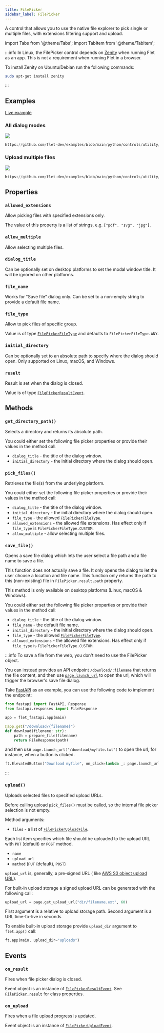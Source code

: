 ```yaml
---
title: FilePicker
sidebar_label: FilePicker
---
```


A control that allows you to use the native file explorer to pick single or multiple files, with extensions filtering support and upload.

import Tabs from '@theme/Tabs';
import TabItem from '@theme/TabItem';

:::info
In Linux, the FilePicker control depends on [Zenity](https://help.gnome.org/users/zenity/stable/)  when running Flet as an app. This is not a requirement when running Flet in a browser.

To install Zenity on Ubuntu/Debian run the following commands:
```bash
sudo apt-get install zenity
```
:::

## Examples

[Live example](https://flet-controls-gallery.fly.dev/utility/filepicker)

### All dialog modes

<img src="/img/docs/controls/file-picker/file-picker-all-modes-demo.png" className="screenshot-70" />

```python reference
https://github.com/flet-dev/examples/blob/main/python/controls/utility/file-picker/file-picker-all-modes.py
```

### Upload multiple files

<img src="/img/docs/controls/file-picker/file-picker-multiple-uploads.png" className="screenshot-40" />

```python reference
https://github.com/flet-dev/examples/blob/main/python/controls/utility/file-picker/file-picker-upload-progress.py
```

## Properties

### `allowed_extensions`

Allow picking files with specified extensions only.

The value of this property is a list of strings, e.g. `["pdf", "svg", "jpg"]`.

### `allow_multiple`

Allow selecting multiple files.

### `dialog_title`

Can be optionally set on desktop platforms to set the modal window title. It will be ignored on other platforms.

### `file_name`

Works for "Save file" dialog only. Can be set to a non-empty string to provide a default file name.

### `file_type`

Allow to pick files of specific group.

Value is of type [`FilePickerFileType`](/docs/reference/types/filepickerfiletype) and defaults
to `FilePickerFileType.ANY`.

### `initial_directory`

Can be optionally set to an absolute path to specify where the dialog should open. Only supported on Linux, macOS, and Windows.

### `result`

Result is set when the dialog is closed.

Value is of type [`FilePickerResultEvent`](/docs/reference/types/filepickerresultevent).

## Methods

### `get_directory_path()`

Selects a directory and returns its absolute path.

You could either set the following file picker properties or provide their values in the method call:

* `dialog_title` - the title of the dialog window.
* `initial_directory` - the initial directory where the dialog should open.

### `pick_files()`

Retrieves the file(s) from the underlying platform.

You could either set the following file picker properties or provide their values in the method call:

* `dialog_title` - the title of the dialog window.
* `initial_directory` - the initial directory where the dialog should open.
* `file_type` - the allowed [`FilePickerFileType`](/docs/reference/types/filepickerfiletype).
* `allowed_extensions` - the allowed file extensions. Has effect only if `file_type` is `FilePickerFileType.CUSTOM`.
* `allow_multiple` - allow selecting multiple files.

### `save_file()`

Opens a save file dialog which lets the user select a file path and a file name to save a file.

This function does not actually save a file. It only opens the dialog to let the user choose a location and file name. This function only returns the path to this (non-existing) file in `FilePicker.result.path` property.

This method is only available on desktop platforms (Linux, macOS & Windows).

You could either set the following file picker properties or provide their values in the method call:

* `dialog_title` - the title of the dialog window.
* `file_name` - the default file name.
* `initial_directory` - the initial directory where the dialog should open.
* `file_type` - the allowed [`FilePickerFileType`](/docs/reference/types/filepickerfiletype).
* `allowed_extensions` - the allowed file extensions. Has effect only if `file_type` is `FilePickerFileType.CUSTOM`.

:::info
To save a file from the web, you don't need to use the FilePicker object.

You can instead provides an API endpoint `/download/:filename` that returns the file content, and then
use [`page.launch_url`](/docs/controls/page#launch_urlurl) to open the url, which will trigger the browser's save file dialog.

Take [FastAPI](/docs/publish/web/dynamic-website#advanced-fastapi-scenarios) as an example, you can use the following code to implement the endpoint:

```python
from fastapi import FastAPI, Response
from fastapi.responses import FileResponse

app = flet_fastapi.app(main)

@app.get("/download/{filename}")
def download(filename: str):
    path = prepare_file(filename)
    return FileResponse(path)
```

and then use `page.launch_url("/download/myfile.txt")` to open the url, for instance, when a button is clicked.

```python
ft.ElevatedButton("Download myfile", on_click=lambda _: page.launch_url("/download/myfile.txt"))
```
:::

### `upload()`

Uploads selected files to specified upload URLs.

Before calling upload [`pick_files()`](#pick_files) must be called, so the internal file picker selection is not empty.

Method arguments:

* `files` - a list of [`FilePickerUploadFile`](/docs/reference/types/filepickeruploadfile).

Each list item specifies which file should be uploaded to the upload URL with `PUT` (default) or `POST` method.

* `name`
* `upload_url`
* `method` (`PUT` (default), `POST`)

`upload_url` is, generally, a pre-signed URL (
like [AWS S3 object upload URL](https://docs.aws.amazon.com/AmazonS3/latest/userguide/PresignedUrlUploadObject.html)).

For built-in upload storage a signed upload URL can be generated with the following call:

```python
upload_url = page.get_upload_url("dir/filename.ext", 60)
```

First argument is a relative to upload storage path.
Second argument is a URL time-to-live in seconds.

To enable built-in upload storage provide `upload_dir` argument to `flet.app()` call:

```python
ft.app(main, upload_dir="uploads")
```

## Events

### `on_result`

Fires when file picker dialog is closed.

Event object is an instance of [`FilePickerResultEvent`](/docs/reference/types/filepickerresultevent).
See [`FilePicker.result`](#result) for class properties.

### `on_upload`

Fires when a file upload progress is updated.

Event object is an instance of [`FilePickerUploadEvent`](/docs/reference/types/filepickeruploadevent).
